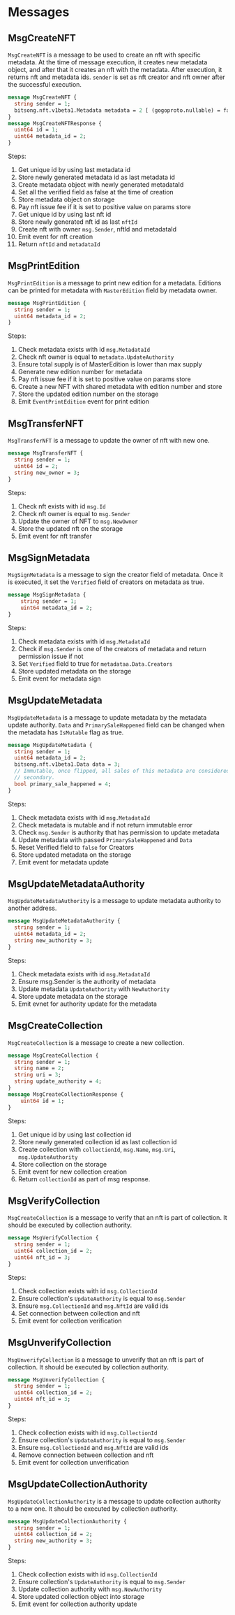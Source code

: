 # Messages

## MsgCreateNFT

`MsgCreateNFT` is a message to be used to create an nft with specific metadata.
At the time of message execution, it creates new metadata object, and after that it creates an nft with the metadata.
After execution, it returns nft and metadata ids.
`sender` is set as nft creator and nft owner after the successful execution.

```protobuf
message MsgCreateNFT {
  string sender = 1;
  bitsong.nft.v1beta1.Metadata metadata = 2 [ (gogoproto.nullable) = false ];
}
message MsgCreateNFTResponse {
  uint64 id = 1;
  uint64 metadata_id = 2;
}
```

Steps:

1. Get unique id by using last metadata id
2. Store newly generated metadata id as last metadata id
3. Create metadata object with newly generated metadataId
4. Set all the verified field as false at the time of creation
5. Store metadata object on storage
6. Pay nft issue fee if it is set to positive value on params store
7. Get unique id by using last nft id
8. Store newly generated nft id as last `nftId`
9. Create nft with owner `msg.Sender`, nftId and metadataId
10. Emit event for nft creation
11. Return `nftId` and `metadataId`

## MsgPrintEdition

`MsgPrintEdition` is a message to print new edition for a metadata.
Editions can be printed for metadata with `MasterEdition` field by metadata owner.

```protobuf
message MsgPrintEdition {
  string sender = 1;
  uint64 metadata_id = 2;
}
```

Steps:

1. Check metadata exists with id `msg.MetadataId`
2. Check nft owner is equal to `metadata.UpdateAuthority`
3. Ensure total supply is of MasterEdition is lower than max supply
4. Generate new edition number for metadata
5. Pay nft issue fee if it is set to positive value on params store
6. Create a new NFT with shared metadata with edition number and store
7. Store the updated edition number on the storage
8. Emit `EventPrintEdition` event for print edition

## MsgTransferNFT

`MsgTransferNFT` is a message to update the owner of nft with new one.

```protobuf
message MsgTransferNFT {
  string sender = 1;
  uint64 id = 2;
  string new_owner = 3;
}
```

Steps:

1. Check nft exists with id `msg.Id`
2. Check nft owner is equal to `msg.Sender`
3. Update the owner of NFT to `msg.NewOwner`
4. Store the updated nft on the storage
5. Emit event for nft transfer

## MsgSignMetadata

`MsgSignMetadata` is a message to sign the creator field of metadata.
Once it is executed, it set the `Verified` field of creators on metadata as true.

```protobuf
message MsgSignMetadata {
    string sender = 1;
    uint64 metadata_id = 2;
}
```

Steps:

1. Check metadata exists with id `msg.MetadataId`
2. Check if `msg.Sender` is one of the creators of metadata and return permission issue if not
3. Set `Verified` field to true for `metadataa.Data.Creators`
4. Store updated metadata on the storage
5. Emit event for metadata sign

## MsgUpdateMetadata

`MsgUpdateMetadata` is a message to update metadata by the metadata update authority.
`Data` and `PrimarySaleHappened` field can be changed when the metadata has `IsMutable` flag as true.

```protobuf
message MsgUpdateMetadata {
  string sender = 1;
  uint64 metadata_id = 2;
  bitsong.nft.v1beta1.Data data = 3;
  // Immutable, once flipped, all sales of this metadata are considered
  // secondary.
  bool primary_sale_happened = 4;
}
```

Steps:

1. Check metadata exists with id `msg.MetadataId`
2. Check metadata is mutable and if not return immutable error
3. Check `msg.Sender` is authority that has permission to update metadata
4. Update metadata with passed `PrimarySaleHappened` and `Data`
5. Reset Verified field to `false` for Creators
6. Store updated metadata on the storage
7. Emit event for metadata update

## MsgUpdateMetadataAuthority

`MsgUpdateMetadataAuthority` is a message to update metadata authority to another address.

```protobuf
message MsgUpdateMetadataAuthority {
  string sender = 1;
  uint64 metadata_id = 2;
  string new_authority = 3;
}
```

Steps:

1. Check metadata exists with id `msg.MetadataId`
2. Ensure msg.Sender is the authority of metadata
3. Update metadata `UpdateAuthority` with `NewAuthority`
4. Store update metadata on the storage
5. Emit evnet for authority update for the metadata

## MsgCreateCollection

`MsgCreateCollection` is a message to create a new collection.

```protobuf
message MsgCreateCollection {
  string sender = 1;
  string name = 2;
  string uri = 3;
  string update_authority = 4;
}
message MsgCreateCollectionResponse {
    uint64 id = 1;
}
```

Steps:

1. Get unique id by using last collection id
2. Store newly generated collection id as last collection id
3. Create collection with `collectionId`, `msg.Name`, `msg.Uri`, `msg.UpdateAuthority`
4. Store collection on the storage
5. Emit event for new collection creation
6. Return `collectionId` as part of msg response.

## MsgVerifyCollection

`MsgCreateCollection` is a message to verify that an nft is part of collection.
It should be executed by collection authority.

```protobuf
message MsgVerifyCollection {
  string sender = 1;
  uint64 collection_id = 2;
  uint64 nft_id = 3;
}
```

Steps:

1. Check collection exists with id `msg.CollectionId`
2. Ensure collection's `UpdateAuthority` is equal to `msg.Sender`
3. Ensure `msg.CollectionId` and `msg.NftId` are valid ids
4. Set connection between collection and nft
5. Emit event for collection verification

## MsgUnverifyCollection

`MsgUnverifyCollection` is a message to unverify that an nft is part of collection.
It should be executed by collection authority.

```protobuf
message MsgUnverifyCollection {
  string sender = 1;
  uint64 collection_id = 2;
  uint64 nft_id = 3;
}
```

Steps:

1. Check collection exists with id `msg.CollectionId`
2. Ensure collection's `UpdateAuthority` is equal to `msg.Sender`
3. Ensure `msg.CollectionId` and `msg.NftId` are valid ids
4. Remove connection between collection and nft
5. Emit event for collection unverification

## MsgUpdateCollectionAuthority

`MsgUpdateCollectionAuthority` is a message to update collection authority to a new one.
It should be executed by collection authority.

```protobuf
message MsgUpdateCollectionAuthority {
  string sender = 1;
  uint64 collection_id = 2;
  string new_authority = 3;
}
```

Steps:

1. Check collection exists with id `msg.CollectionId`
2. Ensure collection's `UpdateAuthority` is equal to `msg.Sender`
3. Update collection authority with `msg.NewAuthority`
4. Store updated collection object into storage
5. Emit event for collection authority update
